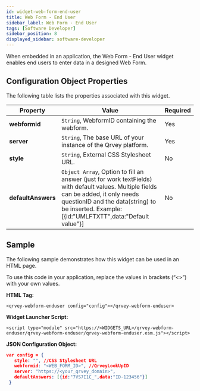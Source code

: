 ```yaml
---
id: widget-web-form-end-user
title: Web Form - End User
sidebar_label: Web Form - End User
tags: [Software Developer]
sidebar_position: 8
displayed_sidebar: software-developer
---
```


When embedded in an application, the Web Form - End User widget enables end users to enter data in a designed Web Form. 
<!-- 
## Before You Begin
* Review the [Widget Quick Start Guide](../widget-quick-start-guide.md) for an overview of the widget components. 
* Obtain your unique API key. It was provided in the welcome email that you received when your Qrvey instance was created. For more information, see [Frequently Asked Questions (FAQs)](../../../getting-started/faqs.md).

## Embed the HTML Tag
Identify where you would like this widget to display in your application, and then add the HTML tag in that location. 

The HTML tag for this widget is:

`<qrvey-webform-enduser config="configWebForm"></qrvey-webform-enduser>`

## Embed the Widget Launcher Script Tag
Add the widget launcher script tag to your application. 

For reference, the launcher script code is:

```
<script type="module" src="https://<WIDGETS_URL>/qrvey-webform-enduser/qrvey-webform-enduser/qrvey-webform-enduser.esm.js"></script>
<qrvey-design-widgets settings="configWebForm"></qrvey-design-widgets><script>
```

## Set properties in the JSON configuration object
Define the JSON configuration object by starting with the script provided in the helper code, and then adding additional configuration properties as needed. The script provided contains only the required properties. For reference, an example is copied below. The helper code that you obtained above should include the unique values indicated with brackets (“&lt;&gt;”):

```json
var config = {
   webformid: "<WEB_FORM_ID>", 
   server: "https://<your_qrvey_domain>", 
   defaultAnswers: [{id:"<QUESTION_ID>",data:"<DATA_STRING>"}]
}
```

When complete, add the JSON configuration object to your application.  
-->

## Configuration Object Properties
The following table lists the properties associated with this widget. 

| **Property** | **Value** | **Required** |
| --- | --- | --- |
| **webformid** | `String`, WebformID containing the webform. | Yes |
| **server** | `String`, The base URL of your instance of the Qrvey platform. | Yes |
| **style** | `String`, External CSS Stylesheet URL. | No  |
| **defaultAnswers** | `Object Array`, Option to fill an answer (just for work textFields) with default values.  Multiple fields can be added, it only needs questionID and the data(string) to be inserted. Example: [{id:"UMLFTXTT",data:"Default value"}] | No | 

## Sample
The following sample demonstrates how this widget can be used in an HTML page. 

To use this code in your application, replace the values in brackets (“&lt;&gt;”) with your own values. 

**HTML Tag:**

`<qrvey-webform-enduser config="config"></qrvey-webform-enduser>`

**Widget Launcher Script:**

```
<script type="module" src="https://<WIDGETS_URL>/qrvey-webform-enduser/qrvey-webform-enduser/qrvey-webform-enduser.esm.js"></script>
```

**JSON Configuration Object:**

```json
var config = {
   style: "", //CSS Stylesheet URL
   webformid: "<WEB_FORM_ID>", //QrveyLookUpID
   server: "https://<your_qrvey_domain>", 
   defaultAnswers: [{id:"7VS7I1C_",data:"ID-123456"}] 
 }
```

<!-- 
### Sample in CodePen
See the widget in CodePen:

<iframe
  allowFullScreen
  className="cp_embed_iframe "
  frameBorder={0}
  height={838}
  width="100%"
  name="cp_embed_1"
  scrolling="no"
  src="https://codepen.io/qrveysamples/embed/dd309a42f2c856e6eb73c8f047153ca3?height=838&theme-id=light&default-tab=result&user=qrveysamples&slug-hash=dd309a42f2c856e6eb73c8f047153ca3&pen-title=Sample-%20Qrvey%20Data%20Connections&name=cp_embed_1"
  style={{ width: "100%", overflow: "hidden", display: "block" }}
  title="Sample- Qrvey Data Connections"
  loading="lazy"
  id="cp_embed_dd309a42f2c856e6eb73c8f047153ca3"
/>

-->
